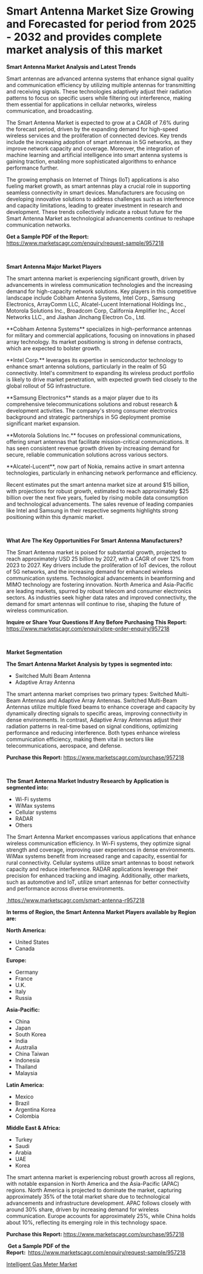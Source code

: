 <p><h1>Smart Antenna Market Size Growing and Forecasted for period from 2025 - 2032 and provides complete market analysis of this market</h1></p><p><strong>Smart Antenna Market Analysis and Latest Trends</strong></p>
<p><p>Smart antennas are advanced antenna systems that enhance signal quality and communication efficiency by utilizing multiple antennas for transmitting and receiving signals. These technologies adaptively adjust their radiation patterns to focus on specific users while filtering out interference, making them essential for applications in cellular networks, wireless communication, and broadcasting.</p><p>The Smart Antenna Market is expected to grow at a CAGR of 7.6% during the forecast period, driven by the expanding demand for high-speed wireless services and the proliferation of connected devices. Key trends include the increasing adoption of smart antennas in 5G networks, as they improve network capacity and coverage. Moreover, the integration of machine learning and artificial intelligence into smart antenna systems is gaining traction, enabling more sophisticated algorithms to enhance performance further.</p><p>The growing emphasis on Internet of Things (IoT) applications is also fueling market growth, as smart antennas play a crucial role in supporting seamless connectivity in smart devices. Manufacturers are focusing on developing innovative solutions to address challenges such as interference and capacity limitations, leading to greater investment in research and development. These trends collectively indicate a robust future for the Smart Antenna Market as technological advancements continue to reshape communication networks.</p></p>
<p><strong>Get a Sample PDF of the Report:&nbsp;</strong> <a href="https://www.marketscagr.com/enquiry/request-sample/957218?utm_campaign=3127&utm_medium=2&utm_source=Github&utm_content=ia&utm_term=08042025&utm_id=smart-antenna">https://www.marketscagr.com/enquiry/request-sample/957218</a></p>
<p>&nbsp;</p>
<p><strong>Smart Antenna Major Market Players</strong></p>
<p><p>The smart antenna market is experiencing significant growth, driven by advancements in wireless communication technologies and the increasing demand for high-capacity network solutions. Key players in this competitive landscape include Cobham Antenna Systems, Intel Corp., Samsung Electronics, ArrayComm LLC, Alcatel-Lucent International Holdings Inc., Motorola Solutions Inc., Broadcom Corp, California Amplifier Inc., Accel Networks LLC., and Jiashan Jinchang Electron Co., Ltd.</p><p>**Cobham Antenna Systems** specializes in high-performance antennas for military and commercial applications, focusing on innovations in phased array technology. Its market positioning is strong in defense contracts, which are expected to bolster growth.</p><p>**Intel Corp.** leverages its expertise in semiconductor technology to enhance smart antenna solutions, particularly in the realm of 5G connectivity. Intel's commitment to expanding its wireless product portfolio is likely to drive market penetration, with expected growth tied closely to the global rollout of 5G infrastructure.</p><p>**Samsung Electronics** stands as a major player due to its comprehensive telecommunications solutions and robust research & development activities. The company's strong consumer electronics background and strategic partnerships in 5G deployment promise significant market expansion.</p><p>**Motorola Solutions Inc.** focuses on professional communications, offering smart antennas that facilitate mission-critical communications. It has seen consistent revenue growth driven by increasing demand for secure, reliable communication solutions across various sectors.</p><p>**Alcatel-Lucent**, now part of Nokia, remains active in smart antenna technologies, particularly in enhancing network performance and efficiency. </p><p>Recent estimates put the smart antenna market size at around $15 billion, with projections for robust growth, estimated to reach approximately $25 billion over the next five years, fueled by rising mobile data consumption and technological advancements. The sales revenue of leading companies like Intel and Samsung in their respective segments highlights strong positioning within this dynamic market.</p></p>
<p>&nbsp;</p>
<p><strong>What Are The Key Opportunities For Smart Antenna Manufacturers?</strong></p>
<p><p>The Smart Antenna market is poised for substantial growth, projected to reach approximately USD 25 billion by 2027, with a CAGR of over 12% from 2023 to 2027. Key drivers include the proliferation of IoT devices, the rollout of 5G networks, and the increasing demand for enhanced wireless communication systems. Technological advancements in beamforming and MIMO technology are fostering innovation. North America and Asia-Pacific are leading markets, spurred by robust telecom and consumer electronics sectors. As industries seek higher data rates and improved connectivity, the demand for smart antennas will continue to rise, shaping the future of wireless communication.</p></p>
<p><strong>Inquire or Share Your Questions If Any Before Purchasing This Report:</strong> <a href="https://www.marketscagr.com/enquiry/pre-order-enquiry/957218?utm_campaign=3127&utm_medium=2&utm_source=Github&utm_content=ia&utm_term=08042025&utm_id=smart-antenna">https://www.marketscagr.com/enquiry/pre-order-enquiry/957218</a></p>
<p>&nbsp;</p>
<p><strong>Market Segmentation</strong></p>
<p><strong>The Smart Antenna Market Analysis by types is segmented into:</strong></p>
<p><ul><li>Switched Multi Beam Antenna</li><li>Adaptive Array Antenna</li></ul></p>
<p><p>The smart antenna market comprises two primary types: Switched Multi-Beam Antennas and Adaptive Array Antennas. Switched Multi-Beam Antennas utilize multiple fixed beams to enhance coverage and capacity by dynamically directing signals to specific areas, improving connectivity in dense environments. In contrast, Adaptive Array Antennas adjust their radiation patterns in real-time based on signal conditions, optimizing performance and reducing interference. Both types enhance wireless communication efficiency, making them vital in sectors like telecommunications, aerospace, and defense.</p></p>
<p><strong>Purchase this Report:&nbsp;</strong><a href="https://www.marketscagr.com/purchase/957218?utm_campaign=3127&utm_medium=2&utm_source=Github&utm_content=ia&utm_term=08042025&utm_id=smart-antenna">https://www.marketscagr.com/purchase/957218</a></p>
<p>&nbsp;</p>
<p><strong>The Smart Antenna Market Industry Research by Application is segmented into:</strong></p>
<p><ul><li>Wi-Fi systems</li><li>WiMax systems</li><li>Cellular systems</li><li>RADAR</li><li>Others</li></ul></p>
<p><p>The Smart Antenna Market encompasses various applications that enhance wireless communication efficiency. In Wi-Fi systems, they optimize signal strength and coverage, improving user experiences in dense environments. WiMax systems benefit from increased range and capacity, essential for rural connectivity. Cellular systems utilize smart antennas to boost network capacity and reduce interference. RADAR applications leverage their precision for enhanced tracking and imaging. Additionally, other markets, such as automotive and IoT, utilize smart antennas for better connectivity and performance across diverse environments.</p></p>
<p><a href="https://www.marketscagr.com/smart-antenna-r957218?utm_campaign=3127&utm_medium=2&utm_source=Github&utm_content=ia&utm_term=08042025&utm_id=smart-antenna">&nbsp;https://www.marketscagr.com/smart-antenna-r957218</a></p>
<p><strong>In terms of Region, the Smart Antenna Market Players available by Region are:</strong></p>
<p>
    <p> <strong> North America: </strong>
        <ul>
            <li>United States</li>
            <li>Canada</li>
        </ul>
        </p> 
    <p> <strong> Europe: </strong>
        <ul>
            <li>Germany</li>
            <li>France</li>
            <li>U.K.</li>
            <li>Italy</li>
            <li>Russia</li>
        </ul>
        </p> 
    <p> <strong> Asia-Pacific: </strong>
        <ul>
            <li>China</li>
            <li>Japan</li>
            <li>South Korea</li>
            <li>India</li>
            <li>Australia</li>
            <li>China Taiwan</li>
            <li>Indonesia</li>
            <li>Thailand</li>
            <li>Malaysia</li>
        </ul>
        </p> 
    <p> <strong> Latin America: </strong>
        <ul>
            <li>Mexico</li>
            <li>Brazil</li>
            <li>Argentina Korea</li>
            <li>Colombia</li>
        </ul>
        </p> 
    <p> <strong> Middle East & Africa: </strong>
        <ul>
            <li>Turkey</li>
            <li>Saudi</li>
            <li>Arabia</li>
            <li>UAE</li>
            <li>Korea</li>
        </ul>
    </p>
    </p>
<p><p>The smart antenna market is experiencing robust growth across all regions, with notable expansion in North America and the Asia-Pacific (APAC) regions. North America is projected to dominate the market, capturing approximately 35% of the total market share due to technological advancements and infrastructure development. APAC follows closely with around 30% share, driven by increasing demand for wireless communication. Europe accounts for approximately 25%, while China holds about 10%, reflecting its emerging role in this technology space.</p></p>
<p><strong>Purchase this Report: </strong><a href="https://www.marketscagr.com/purchase/957218?utm_campaign=3127&utm_medium=2&utm_source=Github&utm_content=ia&utm_term=08042025&utm_id=smart-antenna">https://www.marketscagr.com/purchase/957218</a></p>
<p>&nbsp;<strong>Get a Sample PDF of the Report:&nbsp;&nbsp;</strong><a href="https://www.marketscagr.com/enquiry/request-sample/957218?utm_campaign=3127&utm_medium=2&utm_source=Github&utm_content=ia&utm_term=08042025&utm_id=smart-antenna">https://www.marketscagr.com/enquiry/request-sample/957218</a></p>
<p><strong></strong></p>
<p><p><a href="https://github.com/milievkulov/Market-Research-Report-List-1/blob/main/intelligent-gas-meter-market.md?utm_campaign=3127&utm_medium=2&utm_source=Github&utm_content=ia&utm_term=08042025&utm_id=smart-antenna">Intelligent Gas Meter Market</a></p></p>